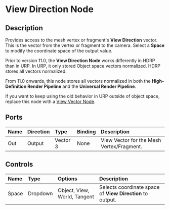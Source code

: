 # View Direction Node

## Description

Provides access to the mesh vertex or fragment's **View Direction** vector. This is the vector from the vertex or fragment to the camera. Select a **Space** to modify the coordinate space of the output value.

Prior to version 11.0, the **View Direction Node** works differently in HDRP than in URP. In URP, it only stored Object space vectors normalized. HDRP stores all vectors normalized.

From 11.0 onwards, this node stores all vectors normalized in both the **High-Definition Render Pipeline** and the **Universal Render Pipeline**.

If you want to keep using the old behavior in URP outside of object space, replace this node with a [View Vector Node](View-Vector-Node.md).

## Ports

| Name        | Direction           | Type  | Binding | Description |
|:------------ |:-------------|:-----|:---|:---|
| Out | Output      |    Vector 3 | None | View Vector for the Mesh Vertex/Fragment. |

## Controls

| Name        | Type           | Options  | Description |
|:------------ |:-------------|:-----|:---|
| Space | Dropdown | Object, View, World, Tangent | Selects coordinate space of **View Direction** to output. |
